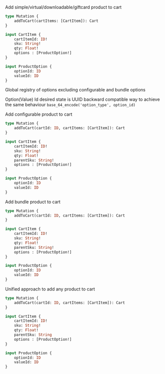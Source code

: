 

Add simple/virtual/downloadable/giftcard product to cart
```graphql
type Mutation {
    addToCart(cartItems: [CartItem]): Cart
}

input CartItem {
    cartItemId: ID!
    sku: String!
    qty: Float!
    options : [ProductOption!]
}

input ProductOption {
    optionId: ID
    valueId: ID
}
```

Global registry of options excluding configurable and bundle options

Option(Value) Id desired state is UUID 
backward compatible way to achieve the same behaviour
`base_64_encode('option_type', option_id)`


Add configurable product to cart
```graphql
type Mutation {
    addToCart(cartId: ID, cartItems: [CartItem]): Cart
}

input CartItem {
    cartItemId: ID!
    sku: String!
    qty: Float!
    parentSku: String!
    options : [ProductOption!]
}

input ProductOption {
    optionId: ID
    valueId: ID
}
```
Add bundle product to cart
```graphql
type Mutation {
    addToCart(cartId: ID, cartItems: [CartItem]): Cart
}

input CartItem {
    cartItemId: ID!
    sku: String!
    qty: Float!
    parentSku: String!
    options : [ProductOption!]
}

input ProductOption {
    optionId: ID
    valueId: ID
}
```


Unified approach to add any product to cart
```graphql
type Mutation {
    addToCart(cartId: ID, cartItems: [CartItem]): Cart
}

input CartItem {
    cartItemId: ID!
    sku: String!
    qty: Float!
    parentSku: String
    options : [ProductOption!]
}

input ProductOption {
    optionId: ID
    valueId: ID
}
```
